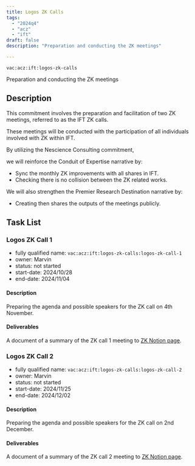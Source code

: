 ```yaml
---
title: Logos ZK Calls
tags:
  - "2024q4"
  - "acz"
  - "ift"
draft: false
description: "Preparation and conducting the ZK meetings"

---
```


`vac:acz:ift:logos-zk-calls`

Preparation and conducting the ZK meetings
## Description

This commitment involves the preparation and facilitation of two ZK meetings, 
referred to as the IFT ZK calls. 

These meetings will be conducted with the participation 
of all individuals involved with ZK within IFT. 


By utilizing the Nescience Consulting commitment, 

we will reinforce the Conduit of Expertise narrative by:
* Sync the monthly ZK improvements with all shares in IFT. 
* Checking there is no collision between the ZK related works.  

We will also strengthen the Premier Research Destination narrative by: 
* Creating then shares the outputs of the meetings publicly.   

## Task List

### Logos ZK Call 1

* fully qualified name: `vac:acz:ift:logos-zk-calls:logos-zk-call-1`
* owner: Marvin
* status: not started
* start-date: 2024/10/28
* end-date: 2024/11/04

#### Description

Preparing the agenda and possible speakers for the ZK call on 4th November. 

#### Deliverables

A document of a summary of the ZK call 1 meeting to [ZK Notion page](https://www.notion.so/ZK-Call-1198f96fb65c80c7baaac966b3e57ea2). 

### Logos ZK Call 2

* fully qualified name: `vac:acz:ift:logos-zk-calls:logos-zk-call-2`
* owner: Marvin
* status: not started
* start-date: 2024/11/25
* end-date: 2024/12/02

#### Description

Preparing the agenda and possible speakers for the ZK call on 2nd December.

#### Deliverables

A document of a summary of the ZK call 2 meeting to [ZK Notion page](https://www.notion.so/ZK-Call-1198f96fb65c80c7baaac966b3e57ea2). 
